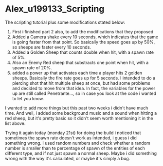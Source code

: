 # Alex_u199133_Scripting
 The scripting tutorial plus some modifications stated below:
1. First i finished part 2 also, to add the modifications that they proposed   
2. Added a Camera shake every 10 seconds, which indicates that the game is going faster from that point. So basically the speed goes up by 50%, so sheeps are faster every 10 seconds.
3. Added a Golden Sheep that counts double when hit, with a spawn rate of 5%.
4. Also an Enemy Red sheep that substracts one point when hit, with a spawn rate of 20%.
5. added a power up that activates each time a player hits 2 golden sheeps. Basically the fire rate goes up for 5 seconds. I intended to do a piercing shot that hit multiple sheep at once, but had some problems and decided to move from that idea. In fact, the variables for the power up are still called Penetrante..., so in case you look at the code i wanted to let you know.

I wanted to add more things but this past two weeks i didn't have much time.
And well, i added some background music and a sound when hitting a red sheep, but it's pretty basic so it didn't seem worth mentioning it in the list above.


Trying it again today (monday 21st) for doing the build i noticed that sometimes the spawn rate doesn't work as intended, i guess i did something wrong. I used random numbers and check whether a random number is smaller than te percentage of spawn of the entities of each different type, and if not just spawn a normal sheep. Maybe i did something wrong with the way it's calculated, or maybe it's simply a bug.
